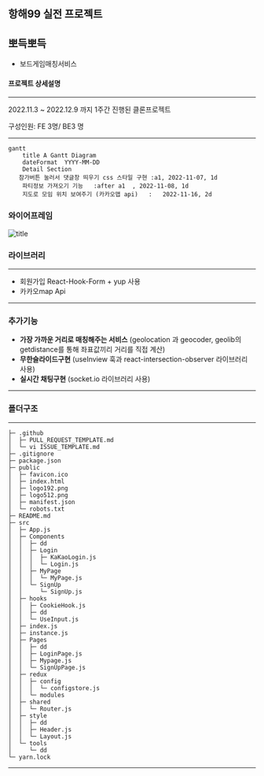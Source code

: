 ## 항해99 실전 프로젝트
## **뽀득뽀득**

- 보드게임매칭서비스
#### 프로젝트 상세설명
---
2022.11.3 ~ 2022.12.9 까지 1주간 진행된 클론프로젝트

구성인원: FE 3명/ BE3 명

---
```mermaid
gantt
    title A Gantt Diagram
    dateFormat  YYYY-MM-DD
    Detail Section
   참가버튼 눌러서 댓글창 띄우기 css 스타일 구현 :a1, 2022-11-07, 1d
    파티정보 가져오기 기능   :after a1  , 2022-11-08, 1d
    지도로 모임 위치 보여주기 (카카오맵 api)   :   2022-11-16, 2d
```
### 와이어프레임 
![title](https://user-images.githubusercontent.com/113953473/200090161-2c26b55d-dbe7-497f-803f-2f816bf65372.png)   

### 라이브러리 
---
- 회원가입 React-Hook-Form + yup 사용
- 카카오map Api 
---
### 추가기능
- **가장 가까운 거리로 매칭해주는 서비스** (geolocation 과 geocoder, geolib의 getdistance를 통해 좌표값끼리 거리를 직접 계산)
- **무한슬라이드구현** (useInview 훅과 react-intersection-observer 라이브러리 사용)
- **실시간 채팅구현** (socket.io 라이브러리 사용)

---
### 폴더구조
---
```
├─ .github
│  ├─ PULL_REQUEST_TEMPLATE.md
│  └─ vi ISSUE_TEMPLATE.md
├─ .gitignore
├─ package.json
├─ public
│  ├─ favicon.ico
│  ├─ index.html
│  ├─ logo192.png
│  ├─ logo512.png
│  ├─ manifest.json
│  └─ robots.txt
├─ README.md
├─ src
│  ├─ App.js
│  ├─ Components
│  │  ├─ dd
│  │  ├─ Login
│  │  │  ├─ KaKaoLogin.js
│  │  │  └─ Login.js
│  │  ├─ MyPage
│  │  │  └─ MyPage.js
│  │  └─ SignUp
│  │     └─ SignUp.js
│  ├─ hooks
│  │  ├─ CookieHook.js
│  │  ├─ dd
│  │  └─ UseInput.js
│  ├─ index.js
│  ├─ instance.js
│  ├─ Pages
│  │  ├─ dd
│  │  ├─ LoginPage.js
│  │  ├─ Mypage.js
│  │  └─ SignUpPage.js
│  ├─ redux
│  │  ├─ config
│  │  │  └─ configstore.js
│  │  └─ modules
│  ├─ shared
│  │  └─ Router.js
│  ├─ style
│  │  ├─ dd
│  │  ├─ Header.js
│  │  └─ Layout.js
│  └─ tools
│     └─ dd
└─ yarn.lock

```

  

---

